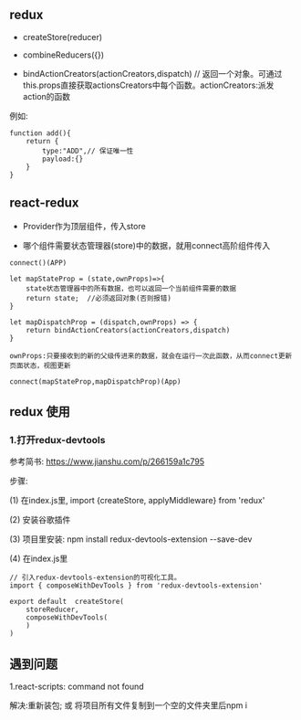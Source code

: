 ## redux

* createStore(reducer)

* combineReducers({})

* bindActionCreators(actionCreators,dispatch) // 返回一个对象。可通过this.props直接获取actionsCreators中每个函数。actionCreators:派发action的函数

例如:

```
function add(){
    return {
        type:"ADD",// 保证唯一性
        payload:{}
    }
}
```

## react-redux

* Provider作为顶层组件，传入store

* 哪个组件需要状态管理器(store)中的数据，就用connect高阶组件传入

```
connect()(APP)

let mapStateProp = (state,ownProps)=>{ 
    state状态管理器中的所有数据，也可以返回一个当前组件需要的数据
    return state;  //必须返回对象(否则报错)
}

let mapDispatchProp = (dispatch,ownProps) => {
    return bindActionCreators(actionCreators,dispatch)
}

ownProps:只要接收到的新的父级传进来的数据，就会在运行一次此函数，从而connect更新页面状态，视图更新

connect(mapStateProp,mapDispatchProp)(App)
```

## redux 使用

### 1.打开redux-devtools 

参考简书: https://www.jianshu.com/p/266159a1c795

步骤:

(1) 在index.js里, import {createStore, applyMiddleware} from 'redux'

(2) 安装谷歌插件

(3) 项目里安装: npm install  redux-devtools-extension --save-dev

(4) 在index.js里
```
// 引入redux-devtools-extension的可视化工具。
import { composeWithDevTools } from 'redux-devtools-extension'

export default  createStore(
    storeReducer,
    composeWithDevTools(
    )
)
```

## 遇到问题

1.react-scripts: command not found

解决:重新装包; 或 将项目所有文件复制到一个空的文件夹里后npm i


